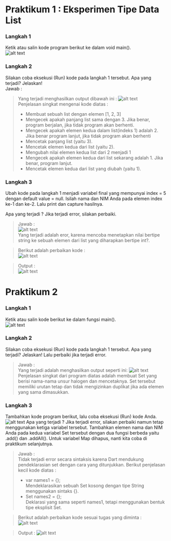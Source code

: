 # Praktikum 1 : Eksperimen Tipe Data List
### Langkah 1
Ketik atau salin kode program berikut ke dalam void main().\
![alt text](assets/code.png)
### Langkah 2
Silakan coba eksekusi (Run) kode pada langkah 1 tersebut. Apa yang terjadi? Jelaskan!\
Jawab :
> Yang terjadi menghasilkan output dibawah ini :
![alt text](assets/image.png)\
Penjelasan singkat mengenai kode diatas :
>- Membuat sebuah list dengan elemen [1, 2, 3] 
>- Mengecek apakah panjang list sama dengan 3. Jika benar, program berjalan, jika tidak program akan berhenti.
>- Mengecek apakah elemen kedua dalam list(indeks 1) adalah 2. Jika benar program lanjut, jika tidak program akan berhenti
>- Mencetak panjang list (yaitu 3).
>- Mencetak elemen kedua dari list (yaitu 2).
>- Mengubah nilai elemen kedua list dari 2 menjadi 1
>- Mengecek apakah elemen kedua dari list sekarang adalah 1. Jika benar, program lanjut.
>- Mencetak elemen kedua dari list yang diubah (yaitu 1).
### Langkah 3
Ubah kode pada langkah 1 menjadi variabel final yang mempunyai index = 5 dengan default value = null. Isilah nama dan NIM Anda pada elemen index ke-1 dan ke-2. Lalu print dan capture hasilnya.

Apa yang terjadi ? Jika terjadi error, silakan perbaiki.
>Jawab :\
![alt text](assets/code2.png)\
Yang terjadi adalah eror, karena mencoba menetapkan nilai bertipe string ke sebuah elemen dari list yang diharapkan bertipe int?.

>Berikut adalah perbaikan kode :\
![alt text](assets/code3.png)

>Output :\
![alt text](assets/image2.png)

# Praktikum 2
### Langkah 1
Ketik atau salin kode berikut ke dalam fungsi main().\
![alt text](assets/code4.png)
### Langkah 2
Silakan coba eksekusi (Run) kode pada langkah 1 tersebut. Apa yang terjadi? Jelaskan! Lalu perbaiki jika terjadi error.
>Jawab :\
Yang terjadi adalah menghasilkan output seperti ini:
![alt text](assets/image3.png)\
Penjelasan singkat dari program diatas adalah membuat Set yang berisi nama-nama unsur halogen dan mencetaknya. Set tersebut memiliki urutan tetap dan tidak mengizinkan duplikat jika ada elemen yang sama dimasukkan.
### Langkah 3
Tambahkan kode program berikut, lalu coba eksekusi (Run) kode Anda.\
![alt text](assets/code5.png)
Apa yang terjadi ? Jika terjadi error, silakan perbaiki namun tetap menggunakan ketiga variabel tersebut. Tambahkan elemen nama dan NIM Anda pada kedua variabel Set tersebut dengan dua fungsi berbeda yaitu .add() dan .addAll(). Untuk variabel Map dihapus, nanti kita coba di praktikum selanjutnya.
>Jawab :\
Tidak terjadi error secara sintaksis karena Dart mendukung pendeklarasian set dengan cara yang ditunjukkan. Berikut penjelasan kecil kode diatas :
>- var names1 = <String>{};\
Mendeklarasikan sebuah Set kosong dengan tipe String menggunakan sintaks <String>{}.
>- Set<String> names2 = {};\
Deklarasi yang sama seperti names1, tetapi menggunakan bentuk tipe eksplisit Set<String>.

>Berikut adalah perbaikan kode sesuai tugas yang diminta :\
![alt text](assets/code6.png)

>Output :
![alt text](assets/image4.png)